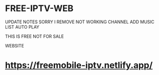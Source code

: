 # FREE-IPTV-WEB


UPDATE NOTES
SORRY I REMOVE NOT WORKING CHANNEL
ADD MUSIC LIST
AUTO PLAY

THIS IS FREE NOT FOR SALE 

WEBSITE 
# https://freemobile-iptv.netlify.app/
